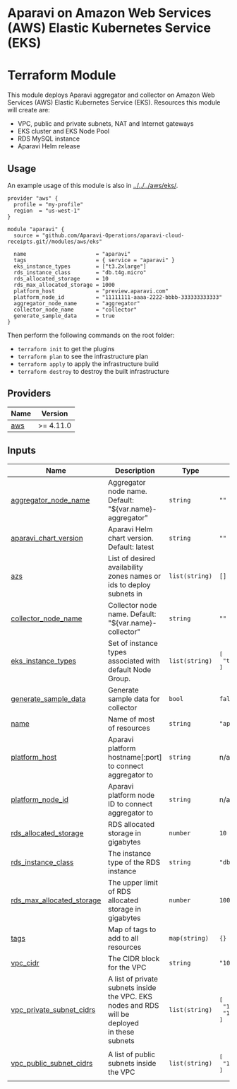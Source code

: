# Aparavi on Amazon Web Services (AWS) Elastic Kubernetes Service (EKS)
# Terraform Module

This module deploys Aparavi aggregator and collector on Amazon Web Services
(AWS) Elastic Kubernetes Service (EKS). Resources this module will create are:

- VPC, public and private subnets, NAT and Internet gateways
- EKS cluster and EKS Node Pool
- RDS MySQL instance
- Aparavi Helm release

## Usage

An example usage of this module is also in
[../../../aws/eks/](../../../aws/eks/).

```hcl
provider "aws" {
  profile = "my-profile"
  region  = "us-west-1"
}

module "aparavi" {
  source = "github.com/Aparavi-Operations/aparavi-cloud-receipts.git//modules/aws/eks"

  name                      = "aparavi"
  tags                      = { service = "aparavi" }
  eks_instance_types        = ["t3.2xlarge"]
  rds_instance_class        = "db.t4g.micro"
  rds_allocated_storage     = 10
  rds_max_allocated_storage = 1000
  platform_host             = "preview.aparavi.com"
  platform_node_id          = "11111111-aaaa-2222-bbbb-333333333333"
  aggregator_node_name      = "aggregator"
  collector_node_name       = "collector"
  generate_sample_data      = true
}
```

Then perform the following commands on the root folder:

- `terraform init` to get the plugins
- `terraform plan` to see the infrastructure plan
- `terraform apply` to apply the infrastructure build
- `terraform destroy` to destroy the built infrastructure

## Providers

| Name | Version |
|------|---------|
| <a name="provider_aws"></a> [aws](#provider\_aws) | >= 4.11.0 |

## Inputs

| Name | Description | Type | Default | Required |
|------|-------------|------|---------|:--------:|
| <a name="input_aggregator_node_name"></a> [aggregator\_node\_name](#input\_aggregator\_node\_name) | Aggregator node name. Default: "${var.name}-aggregator" | `string` | `""` | no |
| <a name="input_aparavi_chart_version"></a> [aparavi\_chart\_version](#input\_aparavi\_chart\_version) | Aparavi Helm chart version. Default: latest | `string` | `""` | no |
| <a name="input_azs"></a> [azs](#input\_azs) | List of desired availability zones names or ids to deploy subnets in | `list(string)` | `[]` | no |
| <a name="input_collector_node_name"></a> [collector\_node\_name](#input\_collector\_node\_name) | Collector node name. Default: "${var.name}-collector" | `string` | `""` | no |
| <a name="input_eks_instance_types"></a> [eks\_instance\_types](#input\_eks\_instance\_types) | Set of instance types associated with default Node Group. | `list(string)` | <pre>[<br>  "t3.2xlarge"<br>]</pre> | no |
| <a name="input_generate_sample_data"></a> [generate\_sample\_data](#input\_generate\_sample\_data) | Generate sample data for collector | `bool` | `false` | no |
| <a name="input_name"></a> [name](#input\_name) | Name of most of resources | `string` | `"aparavi"` | no |
| <a name="input_platform_host"></a> [platform\_host](#input\_platform\_host) | Aparavi platform hostname[:port] to connect aggregator to | `string` | n/a | yes |
| <a name="input_platform_node_id"></a> [platform\_node\_id](#input\_platform\_node\_id) | Aparavi platform node ID to connect aggregator to | `string` | n/a | yes |
| <a name="input_rds_allocated_storage"></a> [rds\_allocated\_storage](#input\_rds\_allocated\_storage) | RDS allocated storage in gigabytes | `number` | `10` | no |
| <a name="input_rds_instance_class"></a> [rds\_instance\_class](#input\_rds\_instance\_class) | The instance type of the RDS instance | `string` | `"db.t4g.micro"` | no |
| <a name="input_rds_max_allocated_storage"></a> [rds\_max\_allocated\_storage](#input\_rds\_max\_allocated\_storage) | The upper limit of RDS allocated storage in gigabytes | `number` | `1000` | no |
| <a name="input_tags"></a> [tags](#input\_tags) | Map of tags to add to all resources | `map(string)` | `{}` | no |
| <a name="input_vpc_cidr"></a> [vpc\_cidr](#input\_vpc\_cidr) | The CIDR block for the VPC | `string` | `"10.0.0.0/16"` | no |
| <a name="input_vpc_private_subnet_cidrs"></a> [vpc\_private\_subnet\_cidrs](#input\_vpc\_private\_subnet\_cidrs) | A list of private subnets inside the VPC. EKS nodes and RDS will be deployed<br>in these subnets | `list(string)` | <pre>[<br>  "10.0.1.0/24",<br>  "10.0.2.0/24"<br>]</pre> | no |
| <a name="input_vpc_public_subnet_cidrs"></a> [vpc\_public\_subnet\_cidrs](#input\_vpc\_public\_subnet\_cidrs) | A list of public subnets inside the VPC | `list(string)` | <pre>[<br>  "10.0.3.0/24"<br>]</pre> | no |
